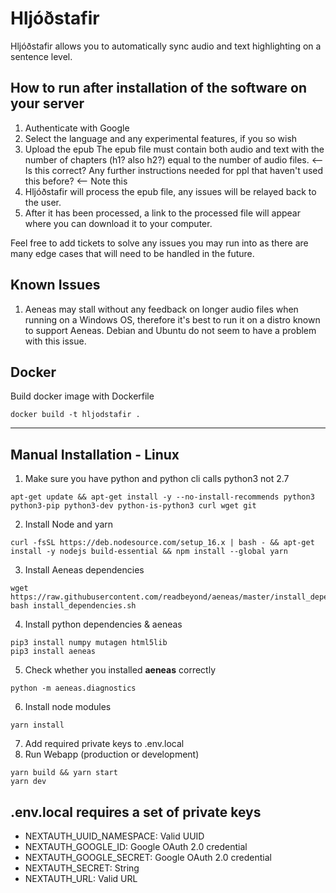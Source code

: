 # Hljóðstafir
  Hljóðstafir allows you to automatically sync audio and text highlighting on a sentence level.
  
  ## How to run after installation of the software on your server
  1. Authenticate with Google
  2. Select the language and any experimental features, if you so wish
  3. Upload the epub
    The epub file must contain both audio and text with the number of chapters (h1? also h2?) equal to the number of audio files. <-- Is this correct?
    Any further instructions needed for ppl that haven't used this before? <-- Note this
  4. Hljóðstafir will process the epub file, any issues will be relayed back to the user.
  5. After it has been processed, a link to the processed file will appear where you can download it to your computer. 
  
  Feel free to add tickets to solve any issues you may run into as there are many edge cases that will need to be handled in the future.

## Known Issues
  1. Aeneas may stall without any feedback on longer audio files when running on a Windows OS, therefore it's best to run it on a distro known to support Aeneas. Debian and Ubuntu do not seem to have a problem with this issue.

  ## Docker
  Build docker image with Dockerfile

    docker build -t hljodstafir .

---

  ## Manual Installation - Linux
  1. Make sure you have python and python cli calls python3 not 2.7

    apt-get update && apt-get install -y --no-install-recommends python3 python3-pip python3-dev python-is-python3 curl wget git
  2. Install Node and yarn
    
    curl -fsSL https://deb.nodesource.com/setup_16.x | bash - && apt-get install -y nodejs build-essential && npm install --global yarn
  3. Install Aeneas dependencies

    wget https://raw.githubusercontent.com/readbeyond/aeneas/master/install_dependencies.sh
    bash install_dependencies.sh
  4. Install python dependencies & aeneas
    
    pip3 install numpy mutagen html5lib 
    pip3 install aeneas
  5. Check whether you installed **aeneas** correctly
    
    python -m aeneas.diagnostics
  6. Install node modules 
    
    yarn install
  7. Add required private keys to .env.local
  8. Run Webapp (production or development)
    
    yarn build && yarn start
    yarn dev

  ## .env.local requires a set of private keys
  - NEXTAUTH_UUID_NAMESPACE: Valid UUID
  - NEXTAUTH_GOOGLE_ID: Google OAuth 2.0 credential
  - NEXTAUTH_GOOGLE_SECRET: Google OAuth 2.0 credential
  - NEXTAUTH_SECRET: String
  - NEXTAUTH_URL: Valid URL
